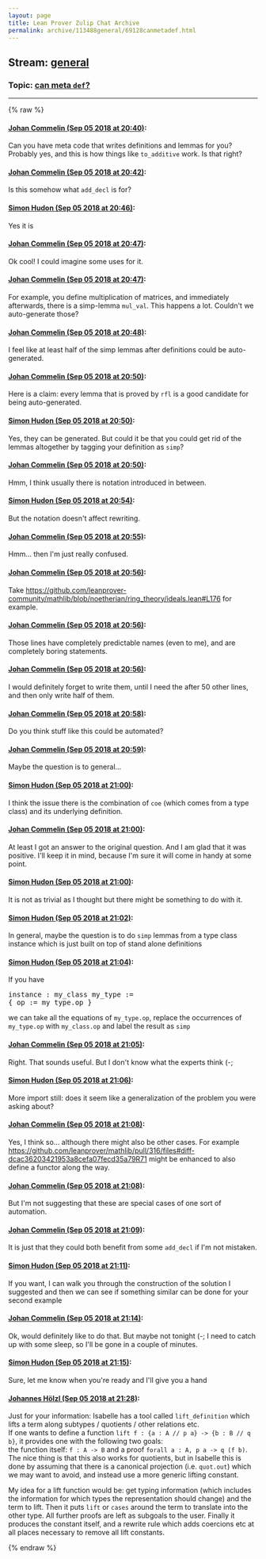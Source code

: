 ```yaml
---
layout: page
title: Lean Prover Zulip Chat Archive 
permalink: archive/113488general/69128canmetadef.html
---
```


## Stream: [general](index.html)
### Topic: [can meta `def`?](69128canmetadef.html)

---


{% raw %}
#### [ Johan Commelin (Sep 05 2018 at 20:40)](https://leanprover.zulipchat.com/#narrow/stream/113488-general/topic/can%20meta%20%60def%60%3F/near/133394258):
<p>Can you have meta code that writes definitions and lemmas for you? Probably yes, and this is how things like <code>to_additive</code> work. Is that right?</p>

#### [ Johan Commelin (Sep 05 2018 at 20:42)](https://leanprover.zulipchat.com/#narrow/stream/113488-general/topic/can%20meta%20%60def%60%3F/near/133394409):
<p>Is this somehow what <code>add_decl</code> is for?</p>

#### [ Simon Hudon (Sep 05 2018 at 20:46)](https://leanprover.zulipchat.com/#narrow/stream/113488-general/topic/can%20meta%20%60def%60%3F/near/133394637):
<p>Yes it is</p>

#### [ Johan Commelin (Sep 05 2018 at 20:47)](https://leanprover.zulipchat.com/#narrow/stream/113488-general/topic/can%20meta%20%60def%60%3F/near/133394664):
<p>Ok cool! I could imagine some uses for it.</p>

#### [ Johan Commelin (Sep 05 2018 at 20:47)](https://leanprover.zulipchat.com/#narrow/stream/113488-general/topic/can%20meta%20%60def%60%3F/near/133394687):
<p>For example, you define multiplication of matrices, and immediately afterwards, there is a simp-lemma <code>mul_val</code>. This happens a lot. Couldn't we auto-generate those?</p>

#### [ Johan Commelin (Sep 05 2018 at 20:48)](https://leanprover.zulipchat.com/#narrow/stream/113488-general/topic/can%20meta%20%60def%60%3F/near/133394756):
<p>I feel like at least half of the simp lemmas after definitions could be auto-generated.</p>

#### [ Johan Commelin (Sep 05 2018 at 20:50)](https://leanprover.zulipchat.com/#narrow/stream/113488-general/topic/can%20meta%20%60def%60%3F/near/133394817):
<p>Here is a claim: every lemma that is proved by <code>rfl</code> is a good candidate for being auto-generated.</p>

#### [ Simon Hudon (Sep 05 2018 at 20:50)](https://leanprover.zulipchat.com/#narrow/stream/113488-general/topic/can%20meta%20%60def%60%3F/near/133394857):
<p>Yes, they can be generated. But could it be that you could get rid of the lemmas altogether by tagging your definition as <code>simp</code>?</p>

#### [ Johan Commelin (Sep 05 2018 at 20:50)](https://leanprover.zulipchat.com/#narrow/stream/113488-general/topic/can%20meta%20%60def%60%3F/near/133394898):
<p>Hmm, I think usually there is notation introduced in between.</p>

#### [ Simon Hudon (Sep 05 2018 at 20:54)](https://leanprover.zulipchat.com/#narrow/stream/113488-general/topic/can%20meta%20%60def%60%3F/near/133395156):
<p>But the notation doesn't affect rewriting.</p>

#### [ Johan Commelin (Sep 05 2018 at 20:55)](https://leanprover.zulipchat.com/#narrow/stream/113488-general/topic/can%20meta%20%60def%60%3F/near/133395204):
<p>Hmm... then I'm just really confused.</p>

#### [ Johan Commelin (Sep 05 2018 at 20:56)](https://leanprover.zulipchat.com/#narrow/stream/113488-general/topic/can%20meta%20%60def%60%3F/near/133395224):
<p>Take <a href="https://github.com/leanprover-community/mathlib/blob/noetherian/ring_theory/ideals.lean#L176" target="_blank" title="https://github.com/leanprover-community/mathlib/blob/noetherian/ring_theory/ideals.lean#L176">https://github.com/leanprover-community/mathlib/blob/noetherian/ring_theory/ideals.lean#L176</a> for example.</p>

#### [ Johan Commelin (Sep 05 2018 at 20:56)](https://leanprover.zulipchat.com/#narrow/stream/113488-general/topic/can%20meta%20%60def%60%3F/near/133395268):
<p>Those lines have completely predictable names (even to me), and are completely boring statements.</p>

#### [ Johan Commelin (Sep 05 2018 at 20:56)](https://leanprover.zulipchat.com/#narrow/stream/113488-general/topic/can%20meta%20%60def%60%3F/near/133395286):
<p>I would definitely forget to write them, until I need the after 50 other lines, and then only write half of them.</p>

#### [ Johan Commelin (Sep 05 2018 at 20:58)](https://leanprover.zulipchat.com/#narrow/stream/113488-general/topic/can%20meta%20%60def%60%3F/near/133395396):
<p>Do you think stuff like this could be automated?</p>

#### [ Johan Commelin (Sep 05 2018 at 20:59)](https://leanprover.zulipchat.com/#narrow/stream/113488-general/topic/can%20meta%20%60def%60%3F/near/133395464):
<p>Maybe the question is to general...</p>

#### [ Simon Hudon (Sep 05 2018 at 21:00)](https://leanprover.zulipchat.com/#narrow/stream/113488-general/topic/can%20meta%20%60def%60%3F/near/133395514):
<p>I think the issue there is the combination of <code>coe</code> (which comes from a type class) and its underlying definition.</p>

#### [ Johan Commelin (Sep 05 2018 at 21:00)](https://leanprover.zulipchat.com/#narrow/stream/113488-general/topic/can%20meta%20%60def%60%3F/near/133395533):
<p>At least I got an answer to the original question. And I am glad that it was positive. I'll keep it in mind, because I'm sure it will come in handy at some point.</p>

#### [ Simon Hudon (Sep 05 2018 at 21:00)](https://leanprover.zulipchat.com/#narrow/stream/113488-general/topic/can%20meta%20%60def%60%3F/near/133395540):
<p>It is not as trivial as I thought but there might be something to do with it.</p>

#### [ Simon Hudon (Sep 05 2018 at 21:02)](https://leanprover.zulipchat.com/#narrow/stream/113488-general/topic/can%20meta%20%60def%60%3F/near/133395641):
<p>In general, maybe the question is to do <code>simp</code> lemmas from a type class instance which is just built on top of stand alone definitions</p>

#### [ Simon Hudon (Sep 05 2018 at 21:04)](https://leanprover.zulipchat.com/#narrow/stream/113488-general/topic/can%20meta%20%60def%60%3F/near/133395779):
<p>If you have </p>
<div class="codehilite"><pre><span></span><span class="kn">instance</span> <span class="o">:</span> <span class="n">my_class</span> <span class="n">my_type</span> <span class="o">:=</span>
<span class="o">{</span> <span class="n">op</span> <span class="o">:=</span> <span class="n">my_type</span><span class="bp">.</span><span class="n">op</span> <span class="o">}</span>
</pre></div>


<p>we can take all the equations of <code>my_type.op</code>, replace the occurrences of <code>my_type.op</code> with <code>my_class.op</code> and label the result as <code>simp</code></p>

#### [ Johan Commelin (Sep 05 2018 at 21:05)](https://leanprover.zulipchat.com/#narrow/stream/113488-general/topic/can%20meta%20%60def%60%3F/near/133395833):
<p>Right. That sounds useful. But I don't know what the experts think (-;</p>

#### [ Simon Hudon (Sep 05 2018 at 21:06)](https://leanprover.zulipchat.com/#narrow/stream/113488-general/topic/can%20meta%20%60def%60%3F/near/133395896):
<p>More import still: does it seem like a generalization of the problem you were asking about?</p>

#### [ Johan Commelin (Sep 05 2018 at 21:08)](https://leanprover.zulipchat.com/#narrow/stream/113488-general/topic/can%20meta%20%60def%60%3F/near/133396014):
<p>Yes, I think so... although there might also be other cases. For example <a href="https://github.com/leanprover/mathlib/pull/316/files#diff-dcac36203421953a8cefa07fecd35a79R71" target="_blank" title="https://github.com/leanprover/mathlib/pull/316/files#diff-dcac36203421953a8cefa07fecd35a79R71">https://github.com/leanprover/mathlib/pull/316/files#diff-dcac36203421953a8cefa07fecd35a79R71</a> might be enhanced to also define a functor along the way.</p>

#### [ Johan Commelin (Sep 05 2018 at 21:08)](https://leanprover.zulipchat.com/#narrow/stream/113488-general/topic/can%20meta%20%60def%60%3F/near/133396029):
<p>But I'm not suggesting that these are special cases of one sort of automation.</p>

#### [ Johan Commelin (Sep 05 2018 at 21:09)](https://leanprover.zulipchat.com/#narrow/stream/113488-general/topic/can%20meta%20%60def%60%3F/near/133396047):
<p>It is just that they could both benefit from some <code>add_decl</code> if I'm not mistaken.</p>

#### [ Simon Hudon (Sep 05 2018 at 21:11)](https://leanprover.zulipchat.com/#narrow/stream/113488-general/topic/can%20meta%20%60def%60%3F/near/133396183):
<p>If you want, I can walk you through the construction of the solution I suggested and then we can see if something similar can be done for your second example</p>

#### [ Johan Commelin (Sep 05 2018 at 21:14)](https://leanprover.zulipchat.com/#narrow/stream/113488-general/topic/can%20meta%20%60def%60%3F/near/133396356):
<p>Ok, would definitely like to do that. But maybe not tonight (-; I need to catch up with some sleep, so I'll be gone in a couple of minutes.</p>

#### [ Simon Hudon (Sep 05 2018 at 21:15)](https://leanprover.zulipchat.com/#narrow/stream/113488-general/topic/can%20meta%20%60def%60%3F/near/133396393):
<p>Sure, let me know when you're ready and I'll give you a hand</p>

#### [ Johannes Hölzl (Sep 05 2018 at 21:28)](https://leanprover.zulipchat.com/#narrow/stream/113488-general/topic/can%20meta%20%60def%60%3F/near/133397167):
<p>Just for your information: Isabelle has a tool called <code>lift_definition</code> which lifts a term along subtypes / quotients / other relations etc.<br>
If one wants to define a function <code>lift f : {a : A // p a} -&gt; {b : B // q b}</code>, it provides one with the following two goals:<br>
the function itself: <code>f : A -&gt; B</code> and a proof <code>forall a : A, p a -&gt; q (f b)</code>. The nice thing is that this also works for quotients, but in Isabelle this is done by assuming that there is a canonical projection (i.e. <code>quot.out</code>) which we may want to avoid, and instead use a more generic lifting constant.</p>
<p>My idea for a lift function would be: get typing information (which includes the information for which types the representation should change) and the term to lift. Then it puts <code>lift</code> or <code>cases</code> around the term to translate into the other type. All further proofs are left as subgoals to the user. Finally it produces the constant itself, and a rewrite rule which adds coercions etc at all places necessary to remove all lift constants.</p>


{% endraw %}
